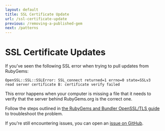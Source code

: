 ```yaml
---
layout: default
title: SSL Certificate Update
url: /ssl-certificate-update
previous: /removing-a-published-gem
next: /patterns
---
```


# SSL Certificate Updates

If you’ve seen the following SSL error when trying to pull updates from RubyGems:

```OpenSSL::SSL::SSLError: SSL_connect returned=1 errno=0 state=SSLv3 read server certificate B: certificate verify failed```

This error happens when your computer is missing a file that it needs to verify that the server behind RubyGems.org is the correct one.

Follow the steps outlined in [the RubyGems and Bundler OpenSSL/TLS guide](https://bundler.io/v2.0/guides/rubygems_tls_ssl_troubleshooting_guide.html#troubleshooting-certificate-errors) to troubleshoot the problem.

If you're still encountering issues, you can open an
[issue on GitHub](https://github.com/rubygems/rubygems).
